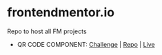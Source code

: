 # frontendmentor.io
Repo to host all FM projects

- QR CODE COMPONENT:
[Challenge](https://www.frontendmentor.io/challenges/qr-code-component-iux_sIO_H) | [Repo](https://github.com/jwashingtondev/fm-qr-code-component) | [Live](https://fm-qr-component.netlify.app/)


